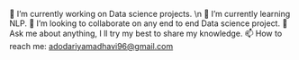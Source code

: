 🔭 I’m currently working on Data science projects. \n
🌱 I’m currently learning NLP.
👯 I’m looking to collaborate on any end to end Data science project.
💬 Ask me about anything, I ll try my best to share my knowledge.
📫 How to reach me: adodariyamadhavi96@gmail.com

<!---
adodariyamadhavi96/adodariyamadhavi96 is a ✨ special ✨ repository because its `README.md` (this file) appears on your GitHub profile.
You can click the Preview link to take a look at your changes.
--->
